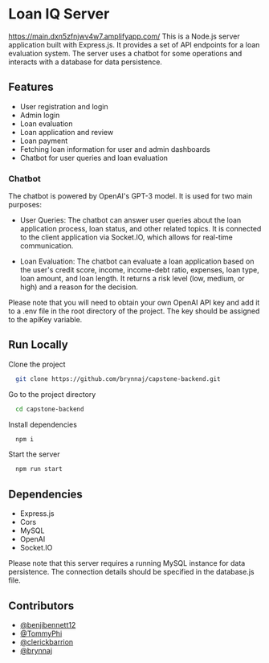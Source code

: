 
# Loan IQ Server

https://main.dxn5zfnjwv4w7.amplifyapp.com/
This is a Node.js server application built with Express.js. It provides a set of API endpoints for a loan evaluation system. The server uses a chatbot for some operations and interacts with a database for data persistence.

## Features

- User registration and login
- Admin login
- Loan evaluation
- Loan application and review
- Loan payment
- Fetching loan information for user and admin dashboards
- Chatbot for user queries and loan evaluation

 ### Chatbot
 The chatbot is powered by OpenAI's GPT-3 model. It is used for two main purposes:

 - User Queries: The chatbot can answer user queries about the loan application process, loan status, and other related topics. It is connected to the client application via Socket.IO, which allows for real-time communication.

 - Loan Evaluation: The chatbot can evaluate a loan application based on the user's credit score, income, income-debt ratio, expenses, loan type, loan amount, and loan length. It returns a risk level (low, medium, or high) and a reason for the decision.

Please note that you will need to obtain your own OpenAI API key and add it to a .env file in the root directory of the project. The key should be assigned to the apiKey variable.



## Run Locally

Clone the project

```bash
  git clone https://github.com/brynnaj/capstone-backend.git
```

Go to the project directory

```bash
  cd capstone-backend
```

Install dependencies

```bash
  npm i
```

Start the server

```bash
  npm run start
```

## Dependencies
- Express.js
- Cors
- MySQL
- OpenAI
- Socket.IO

Please note that this server requires a running MySQL instance for data persistence. The connection details should be specified in the database.js file.


## Contributors

- [@benjibennett12](https://www.github.com/octokatherine)
- [@TommyPhi](https://github.com/TommyPhi)
- [@clerickbarrion](https://github.com/clerickbarrion)
- [@brynnaj](https://github.com/brynnaj)


